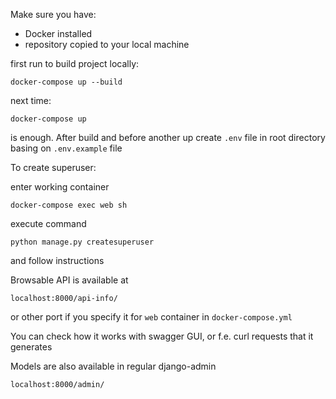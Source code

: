 Make sure you have: 
- Docker installed 
- repository copied to your local machine 

first run to build project locally: 

```
docker-compose up --build 
```

next time: 

```
docker-compose up 
``` 
is enough. After build and before another up create `.env` file in root directory basing on `.env.example` file

To create superuser: 

enter working container
```
docker-compose exec web sh
``` 
execute command
```
python manage.py createsuperuser
``` 
and follow instructions


Browsable API is available at 
```
localhost:8000/api-info/
```
or other port if you specify it for `web` container in `docker-compose.yml`

You can check how it works with swagger GUI, or f.e. curl requests that it generates

Models are also available in regular django-admin
```
localhost:8000/admin/
```
